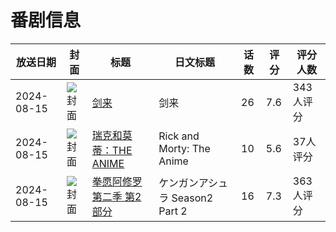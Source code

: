 # 番剧信息

|放送日期|封面|标题|日文标题|话数|评分|评分人数|
|---|---|---|---|---|---|---|
|2024-08-15|![封面](https://lain.bgm.tv/pic/cover/c/1c/50/345825_CP6Fc.jpg)|[剑来](https://bangumi.tv/subject/345825)|剑来|26|7.6|343人评分|
|2024-08-15|![封面](https://lain.bgm.tv/pic/cover/c/77/a9/383338_drzrn.jpg)|[瑞克和莫蒂：THE ANIME](https://bangumi.tv/subject/383338)|Rick and Morty: The Anime|10|5.6|37人评分|
|2024-08-15|![封面](https://lain.bgm.tv/pic/cover/c/93/bd/455677_CGGed.jpg)|[拳愿阿修罗 第二季 第2部分](https://bangumi.tv/subject/455677)|ケンガンアシュラ Season2 Part 2|16|7.3|363人评分|
